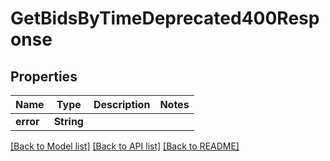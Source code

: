# GetBidsByTimeDeprecated400Response

## Properties

| Name      | Type       | Description | Notes |
| --------- | ---------- | ----------- | ----- |
| **error** | **String** |             |

[[Back to Model list]](../README.md#documentation-for-models) [[Back to API list]](../README.md#documentation-for-api-endpoints) [[Back to README]](../README.md)
